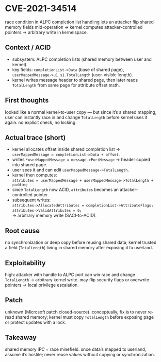 # CVE-2021-34514

race condition in ALPC completion list handling lets an attacker flip shared memory fields mid-operation → kernel computes attacker-controlled pointers → arbitrary write in kernelspace.

## Context / ACID
- subsystem: ALPC completion lists (shared memory between user and kernel).  
- key fields: `completionList->Data` (base of shared page), `userMappedMessage->u1.s1.TotalLength` (user-visible length).  
- kernel writes message header to shared page, then later reads `TotalLength` from same page for attribute offset math.  

## First thoughts
looked like a normal kernel-to-user copy — but since it’s a shared mapping, user can instantly race in and change `TotalLength` before kernel uses it again. no explicit check, no locking.

## Actual trace (short)
- kernel allocates offset inside shared completion list → `userMappedMessage = completionList->Data + offset`.  
- writes `*userMappedMessage = message->PortMessage` → header copied into shared page.  
- user sees it and can edit `userMappedMessage->TotalLength`.  
- kernel then computes:  
  `attributes = userMappedMessage + userMappedMessage->TotalLength + padding`  
- since `TotalLength` now ACID, `attributes` becomes an attacker-controlled pointer.  
- subsequent writes:  
  `attributes->AllocatedAttributes = completionList->AttributeFlags;`  
  `attributes->ValidAttributes = 0;`  
  → arbitrary memory write (SACI-to-ACID).

## Root cause
no synchronization or deep copy before reusing shared data; kernel trusted a field (`TotalLength`) living in shared memory after exposing it to userland.

## Exploitability
high: attacker with handle to ALPC port can win race and change `TotalLength` → arbitrary kernel write. may flip security flags or overwrite pointers → local privilege escalation.

## Patch
unknown (Microsoft patch closed-source). conceptually, fix is to never re-read shared memory; kernel must copy `TotalLength` before exposing page or protect updates with a lock.

## Takeaway
shared memory IPC = race minefield. once data’s mapped to userland, assume it’s hostile; never reuse values without copying or synchronization.

